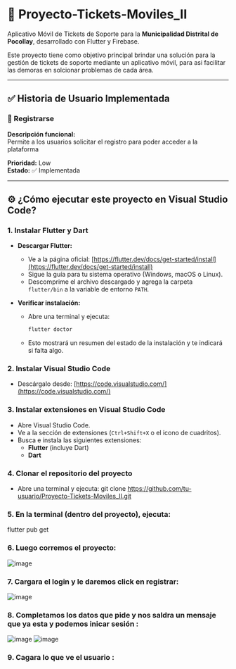 # 📱 Proyecto-Tickets-Moviles_II

Aplicativo Móvil de Tickets de Soporte para la **Municipalidad Distrital de Pocollay**, desarrollado con Flutter y Firebase.

Este proyecto tiene como objetivo principal brindar una solución para la gestión de tickets de soporte mediante un aplicativo móvil, para asi facilitar las demoras en solcionar problemas de cada área.

---

## ✅ Historia de Usuario Implementada

### 🧾 Registrarse

**Descripción funcional:**  
Permite a los usuarios solicitar el registro para poder acceder a la plataforma 


**Prioridad:** Low  
**Estado:** ✅ Implementada

---

## ⚙️ ¿Cómo ejecutar este proyecto en Visual Studio Code?

### 1. Instalar Flutter y Dart

- **Descargar Flutter:**
  - Ve a la página oficial: [https://flutter.dev/docs/get-started/install](https://flutter.dev/docs/get-started/install)
  - Sigue la guía para tu sistema operativo (Windows, macOS o Linux).
  - Descomprime el archivo descargado y agrega la carpeta `flutter/bin` a la variable de entorno `PATH`.

- **Verificar instalación:**
  - Abre una terminal y ejecuta:
    ```bash
    flutter doctor
    ```
  - Esto mostrará un resumen del estado de la instalación y te indicará si falta algo.

### 2. Instalar Visual Studio Code

- Descárgalo desde: [https://code.visualstudio.com/](https://code.visualstudio.com/)

### 3. Instalar extensiones en Visual Studio Code

- Abre Visual Studio Code.
- Ve a la sección de extensiones (`Ctrl+Shift+X` o el icono de cuadritos).
- Busca e instala las siguientes extensiones:
  - **Flutter** (incluye Dart)
  - **Dart**

### 4. Clonar el repositorio del proyecto

- Abre una terminal y ejecuta:
  git clone https://github.com/tu-usuario/Proyecto-Tickets-Moviles_II.git

### 5.  En la terminal (dentro del proyecto), ejecuta:
  flutter pub get
### 6.  Luego corremos el proyecto:
![image](https://github.com/user-attachments/assets/b4e8fecf-22a1-4edb-9796-5b6e1647bf4f)
### 7.  Cargara el login y le daremos click en registrar:
![image](https://github.com/user-attachments/assets/8f669a95-5d4b-4d13-b2b1-2e1249028c31)
### 8.  Completamos los datos que pide y nos saldra un mensaje que ya esta y podemos inicar sesión :
![image](https://github.com/user-attachments/assets/387d341f-227a-46e8-8e97-8b249dd08dbb)
![image](https://github.com/user-attachments/assets/57fd7a28-eeea-46e8-ab42-9d19f4d41c94)

### 9.  Cagara lo que ve el usuario :



 
